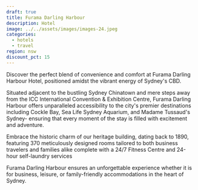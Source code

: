 ```yaml
---
draft: true
title: Furama Darling Harbour
description: Hotel
image: ../../assets/images/images-24.jpeg
categories:
  - hotels
  - travel
region: nsw
discount_pct: 15
---
```

Discover the perfect blend of convenience and comfort at Furama Darling Harbour Hotel, positioned amidst the vibrant energy of Sydney's CBD.

Situated adjacent to the bustling Sydney Chinatown and mere steps away from the ICC International Convention & Exhibition Centre, Furama Darling Harbour offers unparalleled accessibility to the city's premier destinations including Cockle Bay, Sea Life Sydney Aquarium, and Madame Tussaud's Sydney- ensuring that every moment of the stay is filled with excitement and adventure.

Embrace the historic charm of our heritage building, dating back to 1890, featuring 370 meticulously designed rooms tailored to both business travelers and families alike complete with a 24/7 Fitness Centre and 24-hour self-laundry services

Furama Darling Harbour ensures an unforgettable experience whether it is for business, leisure, or family-friendly accommodations in the heart of Sydney.
